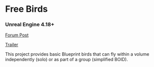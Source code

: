 # Free Birds
### Unreal Engine 4.18+

[Forum Post](https://forums.unrealengine.com/community/community-content-tools-and-tutorials/1565577-free-simple-birds-blueprint-easily-add-birds-to-your-projects)

[Trailer](https://www.youtube.com/watch?v=nuIcc4mJbx8)

This project provides basic Blueprint birds that can fly within a volume independently (solo) or as part of a group (simplified BOID).



